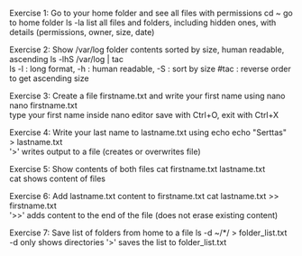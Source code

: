  Exercise 1: Go to your home folder and see all files with permissions
cd ~            go to home folder
ls -la          list all files and folders, including hidden ones, with details (permissions, owner, size, date)

 Exercise 2: Show /var/log folder contents sorted by size, human readable, ascending
ls -lhS /var/log | tac  
 ls -l : long format, -h : human readable, -S : sort by size
#tac : reverse order to get ascending size

Exercise 3: Create a file firstname.txt and write your first name using nano
nano firstname.txt  
 type your first name inside nano editor
 save with Ctrl+O, exit with Ctrl+X

 Exercise 4: Write your last name to lastname.txt using echo
echo "Serttas" > lastname.txt  
 '>' writes output to a file (creates or overwrites file)

 Exercise 5: Show contents of both files
cat firstname.txt lastname.txt  
cat shows content of files

 Exercise 6: Add lastname.txt content to firstname.txt
cat lastname.txt >> firstname.txt  
 '>>' adds content to the end of the file (does not erase existing content)

 Exercise 7: Save list of folders from home to a file
ls -d ~/*/ > folder_list.txt  
 -d only shows directories
 '>' saves the list to folder_list.txt
